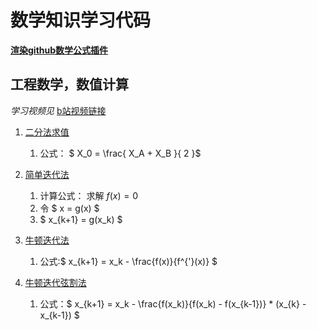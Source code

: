 # 数学知识学习代码

**[渲染github数学公式插件](https://chrome.google.com/webstore/detail/mathjax-3-plugin-for-gith/peoghobgdhejhcmgoppjpjcidngdfkod/related)**

## 工程数学，数值计算

*学习视频见* [b站视频链接](https://www.bilibili.com/video/BV1PE411t7as?p=3&spm_id_from=pageDriver)

1. [二分法求值](code/EngineeringMath/dichotomy.py)

   1. 公式： $ X_0 = \frac{ X_A + X_B }{ 2 }$
2. [简单迭代法](code/EngineeringMath/easyIterator.py)

   1. 计算公式： 求解 $f(x) = 0$
   2. 令 $ x = g(x) $
   3. $ x_{k+1} = g(x_k) $
3. [牛顿迭代法](code/EngineeringMath/newtonIterator.py)

   1. 公式:$ x_{k+1} = x_k - \frac{f(x)}{f^{'}(x)} $
4. [牛顿迭代弦割法](code/EngineeringMath/newtonCutIterator.py)

   1. 公式：$ x_{k+1} = x_k - \frac{f(x_k)}{f(x_k) - f(x_{k-1})} * (x_{k} - x_{k-1}) $